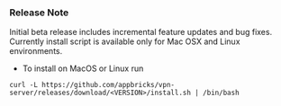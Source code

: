 ### Release Note

Initial beta release includes incremental feature updates and bug fixes. Currently install script is available only for Mac OSX and Linux environments.

* To install on MacOS or Linux run

```
curl -L https://github.com/appbricks/vpn-server/releases/download/<VERSION>/install.sh | /bin/bash
```
